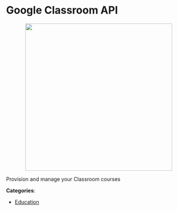 # Google Classroom API
<p align="center">
    <img width="400" src="https://raw.githubusercontent.com/apis-list/apis-list/apis/google-classroom-api/logo_256x256.png" />
</p>

Provision and manage your Classroom courses



**Categories**:
- [Education](https://github.com/apis-list/apis-list#education)





